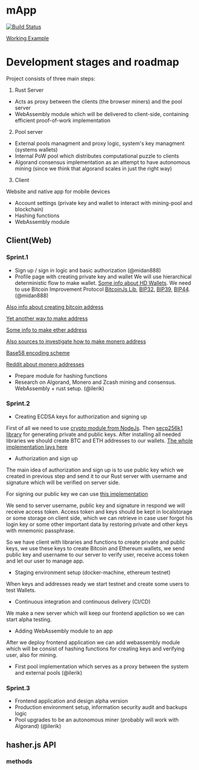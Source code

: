 # mApp

[![Build Status](https://travis-ci.org/caesai/mApp.svg?branch=master)](https://travis-ci.org/caesai/mApp)

[Working Example](https://mining-889ab.firebaseapp.com/)


# Development stages and roadmap

Project consists of three main steps:

1. Rust Server

- Acts as proxy between the clients (the browser miners) and the pool server
- WebAssembly module which will be delivered to client-side, containing efficient proof-of-work implementation

2. Pool server

- External pools managment and proxy logic, system's key managment (systems wallets)
- Internal PoW pool which distributes computational puzzle to clients
- Algorand consensus implementation as an attempt to have autonomous mining (since we think that algorand scales in just the right way)

3. Client

Website and native app for mobile devices

- Account settings (private key and wallet to interact with mining-pool and blockchain)
- Hashing functions
- WebAssembly module

## Client(Web)
### Sprint.1

- Sign up / sign in logic and basic authorization (@midan888)
- Profile page with creating private key and wallet
We will use hierarchical deterministic flow to make wallet. [Some info about HD Wallets](https://bits.media/hd-wallet/). We need to use Bitcoin Improvement Protocol [BitcoinJs Lib](https://github.com/bitcoinjs/bitcoinjs-lib), [BIP32](https://github.com/bitcoinjs/bip32-utils), [BIP39](https://github.com/bitcoinjs/bip39), [BIP44](https://github.com/bitcoinjs/bip44-constants).(@midan888)

[Also info about creating bitcoin address](http://procbits.com/2013/08/27/generating-a-bitcoin-address-with-javascript)

[Yet another way to make address](https://github.com/bitcoinjs/bitcoinjs-lib/issues/997)

[Some info to make ether address](https://ethereum.stackexchange.com/questions/39384/how-to-generate-private-key-public-key-and-address)

[Also sources to investigate how to make monero address](https://moneroaddress.org/)

[Base58 encoding scheme](https://monerodocs.org/cryptography/base58/)

[Reddit about monero addresses](https://www.reddit.com/r/Monero/comments/70kpg7/writing_a_js_miner_client_where_to_start/)
- Prepare module for hashing functions
- Research on Algorand, Monero and Zcash mining and consensus. WebAssembly + rust setup. (@ilerik)

### Sprint.2

- Creating ECDSA keys for authorization and signing up

First of all we need to use [crypto module from NodeJs](https://nodejs.org/api/crypto.html).
Then [secp256k1 library](https://www.npmjs.com/package/secp256k1) for generating private and public keys.
After installing all needed libraries we should create BTC and ETH addresses to our wallets.
[The whole implementation lays here](https://github.com/caesai/WebApp/blob/mnemonic/src/components/Key.js)

- Authorization and sign up

The main idea of authorization and sign up is to use public key which we created in previous step and send it to our Rust server with username and signature which will be verified on server side.

For signing our public key we can use [this implementation](https://github.com/cryptocoinjs/secp256k1-node/blob/master/API.md#signbuffer-message-buffer-privatekey--object-options---signature-buffer-recovery-number)

We send to server username, public key and signature in respond we will receive access token. Access token and keys should be kept in localstorage or some storage on client side, which we can retrieve in case user forgot his login key or some other important data by restoring private and other keys with mnemonic passphrase.

So we have client with libraries and functions to create private and public keys, we use these keys to create Bitcoin and Ethereum wallets, we send public key and username to our server to verify user, receive access token and let our user to manage app.

- Staging environment setup (docker-machine, ethereum testnet)

When keys and addresses ready we start testnet and create some users to test Wallets.

- Continuous integration and continuous delivery (CI/CD)

We make a new server which will keep our frontend appliction so we can start alpha testing.

- Adding WebAssembly module to an app

After we deploy frontend application we can add webassembly module which will be consist of hashing functions for creating keys and verifying user, also for mining.

- First pool implementation which serves as a proxy between the system and external pools (@ilerik)

### Sprint.3

- Frontend application and design alpha version
- Production environment setup, information security audit and backups logic
- Pool upgrades to be an autonomous miner (probably will work with Algorand) (@ilerik)

## hasher.js API

### methods
